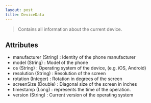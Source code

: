 ```yaml
---
layout: post
title: DeviceData
---
```


> Contains all information about the current device.

Attributes
----------
- manufacturer (String) : Identity of the phone manufacturer
- model (String) : Model of the phone
- os (String) : Operating system of the device, (e.g. iOS, Android)
- resolution (String) : Resolution of the screen
- rotation (Integer) : Rotation in degrees of the screen
- screenSize (Double) : Diagonal size of the screen in inches
- timestamp (Long) : represents the time of the operation.
- version (String) : Current version of the operating system
